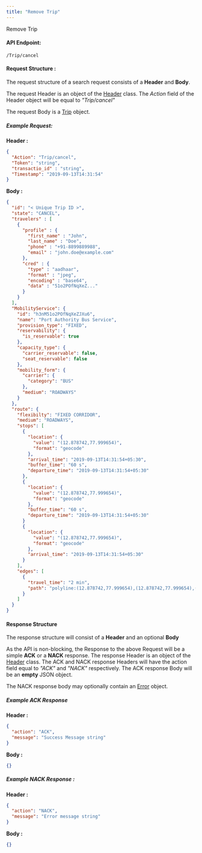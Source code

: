 ```yaml
---
title: "Remove Trip"
---
```


Remove Trip

#### API Endpoint:

    /Trip/cancel

#### Request Structure :

The request structure of a search request consists of a **Header** and **Body**.

The request Header is an object of the [Header](/Resources/Header) class. The *Action* field of the Header object will be equal to *"Trip/cancel"*

The request Body is a [Trip](/Resources/Trip) object.

##### Example Request:

**Header :**

```json
{
  "Action": "Trip/cancel",
  "Token": "string",
  "transactio_id" : "string",
  "Timestamp": "2019-09-13T14:31:54"
}
```
**Body :**

```json
{
  "id": "< Unique Trip ID >",
  "state": "CANCEL",
  "travelers" : [
    {
      "profile" : {
        "first_name" : "John",
        "last_name" : "Doe",
        "phone" : "+91-8899889988",
        "email" : "john.doe@example.com"
      },
      "cred" : {
        "type" : "aadhaar",
        "format" : "jpeg",
        "encoding" : "base64",
        "data" : "51o2POfNqXeZ..."
      }
    }
  ],
  "MobilityService": {
    "id": "h3nM51o2POfNqXeZJXu6",
    "name": "Port Authority Bus Service",
    "provision_type": "FIXED",
    "reservability": {
      "is_reservable": true
    },
    "capacity_type": {
      "carrier_reservable": false,
      "seat_reservable": false
    },
    "mobility_form": {
      "carrier": {
        "category": "BUS"
      },
      "medium": "ROADWAYS"
    }
  },
  "route": {
    "flexibilty": "FIXED CORRIDOR",
    "medium": "ROADWAYS",
    "stops": [
      {
        "location": {
          "value": "(12.878742,77.999654)",
          "format": "geocode"
        },
        "arrival_time": "2019-09-13T14:31:54+05:30",
        "buffer_time": "60 s",
        "departure_time": "2019-09-13T14:31:54+05:30"
      },
      {
        "location": {
          "value": "(12.878742,77.999654)",
          "format": "geocode"
        },
        "buffer_time": "60 s",
        "departure_time": "2019-09-13T14:31:54+05:30"
      }
      {
        "location": {
          "value": "(12.878742,77.999654)",
          "format": "geocode"
        },
        "arrival_time": "2019-09-13T14:31:54+05:30"
      }
    ],
    "edges": [
      {
        "travel_time": "2 min",
        "path": "polyline:(12.878742,77.999654),(12.878742,77.999654),(12.878742,77.999654)"
      }
    ]
  }
}
```

#### Response Structure

The response structure will consist of a **Header** and an optional **Body**

As the API is non-blocking, the Response to the above Request will be a simple **ACK** or a **NACK** response. The response Header is an object of the [Header](/Resources/Header) class. The ACK and NACK response Headers will have the action field equal to *"ACK"* and *"NACK"* respectively. The ACK response Body will be an **empty** JSON object.

The NACK response body may optionally contain an [Error](/Resources/Error) object.

##### Example ACK Response

**Header :**

```json
{
  "action": "ACK",
  "message": "Success Message string"
}
```

**Body :**
``` json
{}
```
##### Example NACK Response :

**Header :**
```json
{
  "action": "NACK",
  "message": "Error message string"
}
```
**Body :**
```json
{}
```
